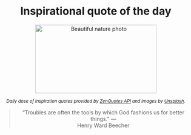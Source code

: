 
<div align="center">

# Inspirational quote of the day

<img src="./data/photo.jpeg" alt="Beautiful nature photo" width="320" height="180">

<sub><i>Daily dose of inspiration quotes provided by [ZenQuotes API](https://zenquotes.io/) and images by [Unsplash](https://unsplash.com/).</i></sub>


<blockquote>&ldquo;Troubles are often the tools by which God fashions us for better things.&rdquo; &mdash; <footer>Henry Ward Beecher</footer></blockquote>

</div>
